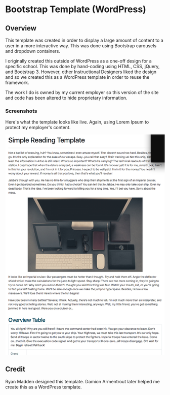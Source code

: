 # Bootstrap Template (WordPress)

## Overview
This template was created in order to display a large amount of content to a user in a more interactive way. This was done using Bootstrap carousels and dropdown containers. 

I originally created this outside of WordPress as a one-off design for a specific school. This was done by hand-coding using HTML, CSS, jQuery, and Bootstrap 3. However, other Instructional Designers liked the design and so we created this as a WordPress template in order to reuse the framework. 

The work I do is owned by my current employer so this version of the site and code has been altered to hide proprietary information.

### Screenshots
Here's what the template looks like live. Again, using Lorem Ipsum to protect my employer's content.

![Screenshot of template](https://github.com/OptikRise/simple-reading-template/blob/master/SRT-Screenshot.png)

## Credit
Ryan Madden designed this template.
Damion Armentrout later helped me create this as a WordPress template.
